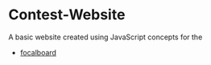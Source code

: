 # Contest-Website
A basic website created using JavaScript concepts for the

- [focalboard](charts/focalboard/)


